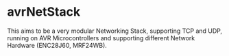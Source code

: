 # avrNetStack 

This aims to be a very modular Networking Stack, supporting TCP and UDP, running on AVR Microcontrollers and supporting different Network Hardware (ENC28J60, MRF24WB).
